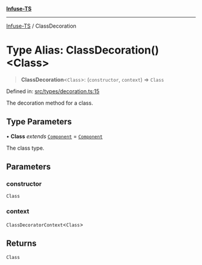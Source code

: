 [**Infuse-TS**](../README.md)

***

[Infuse-TS](../README.md) / ClassDecoration

# Type Alias: ClassDecoration()\<Class\>

> **ClassDecoration**\<`Class`\>: (`constructor`, `context`) => `Class`

Defined in: [src/types/decoration.ts:15](https://github.com/D-Kay6/Infuse-TS/blob/a8c30be6111883959cfa2434b18c1b26f87c6a92/src/types/decoration.ts#L15)

The decoration method for a class.

## Type Parameters

• **Class** *extends* [`Component`](Component.md) = [`Component`](Component.md)

The class type.

## Parameters

### constructor

`Class`

### context

`ClassDecoratorContext`\<`Class`\>

## Returns

`Class`

